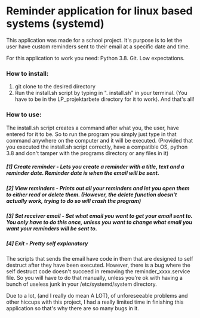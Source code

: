 # Reminder application for linux based systems (systemd)

This application was made for a school project.
It's purpose is to let the user have custom reminders sent to their email at a specific date and time.

For this application to work you need:
Python 3.8.
Git.
Low expectations.

### How to install:
1. git clone to the desired directory
2. Run the install.sh script by typing in ". install.sh" in your terminal. (You have to be in the LP_projektarbete directory for it to work). And that's all!

### How to use:
The install.sh script creates a command after what you, the user, have entered for it to be. So to run the program you simply just type in that command anywhere on the computer and it will be executed. (Provided that you executed the install.sh script correctly, have a compatible OS, python 3.8 and don't tamper with the programs directory or any files in it)
##### [1] Create reminder  -  Lets you create a reminder with a title, text and a reminder date. Reminder date is when the email will be sent.
##### [2] View reminders  -  Prints out all your reminders and let you open them to either read or delete them. (However, the delete function doesn't actually work, trying to do so will crash the program)
##### [3] Set receiver email  -  Set what email you want to get your email sent to. You only have to do this once, unless you want to change what email you want your reminders will be sent to.
##### [4] Exit  -  Pretty self explanatory

The scripts that sends the email have code in them that are designed to self destruct after they have been executed. However, there is a bug where the self destruct code doesn't succeed in removing the reminder_xxxx.service file. So you will have to do that manually, unless you're ok with having a bunch of useless junk in your /etc/systemd/system directory.

Due to a lot, (and I really do mean A LOT), of unforeseeable problems and other hiccups with this project, I had a really limited time in finishing this application so that's why there are so many bugs in it.
